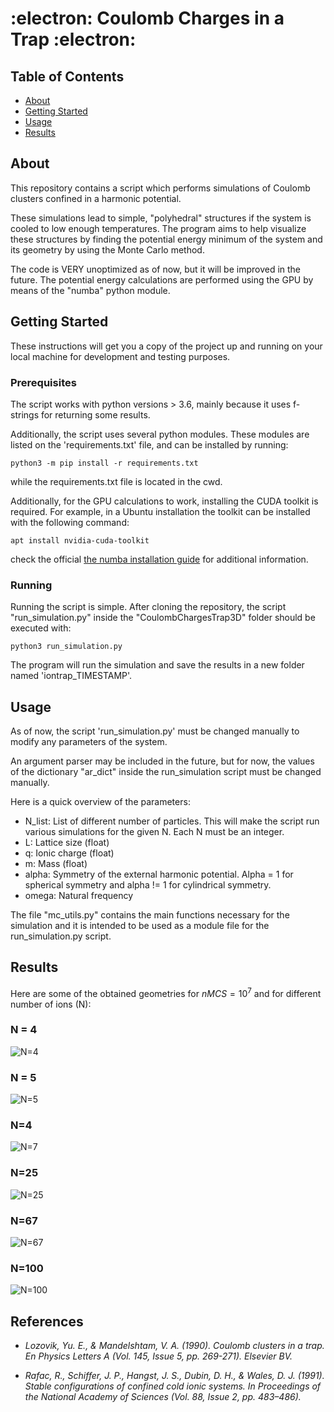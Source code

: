 # :electron: Coulomb Charges in a Trap :electron:

## Table of Contents

- [About](#about)
- [Getting Started](#getting_started)
- [Usage](#usage)
- [Results](#results)

## About <a name = "about"></a>
This repository contains a script which performs simulations of Coulomb clusters confined in a harmonic potential.

These simulations lead to simple, "polyhedral" structures if the system
is cooled to low enough temperatures. The program aims to help visualize these structures by finding the potential energy minimum of the system and its geometry by using the Monte Carlo method.

The code is VERY unoptimized as of now, but it will be improved in the future. The potential energy calculations are performed using the GPU by means of the "numba" python module.


## Getting Started <a name = "getting_started"></a>

These instructions will get you a copy of the project up and running on your local machine for development and testing purposes. 

### Prerequisites

The script works with python versions > 3.6, mainly because it uses f-strings for returning some results.

Additionally, the script uses several python modules. These modules are
listed on the 'requirements.txt' file, and can be installed by running:

```
python3 -m pip install -r requirements.txt 
```
while the requirements.txt file is located in the cwd.

Additionally, for the GPU calculations to work, installing the CUDA toolkit is required. For example, in a Ubuntu installation the toolkit can be installed with the following command:

```
apt install nvidia-cuda-toolkit
```

check the official [the numba installation guide](https://numba.readthedocs.io/en/stable/user/installing.html) for additional information.

### Running

Running the script is simple.
After cloning the repository, the script "run_simulation.py" inside the "CoulombChargesTrap3D" folder should be executed with:

```
python3 run_simulation.py
```
The program will run the simulation and save the results in a new folder named 'iontrap_TIMESTAMP'.


## Usage <a name = "usage"></a>
As of now, the script 'run_simulation.py' must be changed manually to 
modify any parameters of the system.

An argument parser may be included in the future, but for now, the values
of the dictionary "ar_dict" inside the run_simulation script must be changed
manually.

Here is a quick overview of the parameters:

- N_list: List of different number of particles. This will make the script run various simulations for the given N. Each N must be an integer.
- L: Lattice size (float)
- q: Ionic charge (float)
- m: Mass (float)
- alpha: Symmetry of the external harmonic potential. Alpha = 1 for spherical
symmetry and alpha != 1 for cylindrical symmetry.
- omega: Natural frequency

The file "mc_utils.py" contains the main functions necessary for the simulation
and it is intended to be used as a module file for the run_simulation.py script.

## Results <a name = "results"></a>

Here are some of the obtained geometries for $nMCS = 10^7$ and for different number of ions (N):

### N = 4

![N=4](images/vmdscene_4_final.png)

### N = 5

![N=5](images/vmdscene_5_new.png)

### N=4

![N=7](images/vmdscene_7_last.png)

### N=25

![N=25](images/vmdscene_25_last.png)

### N=67

![N=67](images/vmdscene_67_clear.png)

### N=100

![N=100](images/vmdscene_100.png)



## References <a name = "references"></a>
- *Lozovik, Yu. E., & Mandelshtam, V. A. (1990). Coulomb clusters in a trap. En Physics Letters A (Vol. 145, Issue 5, pp. 269-271). Elsevier BV.*

- *Rafac, R., Schiffer, J. P., Hangst, J. S., Dubin, D. H., & Wales, D. J. (1991). Stable configurations of confined cold ionic systems. In Proceedings of the National Academy of Sciences (Vol. 88, Issue 2, pp. 483–486).*
